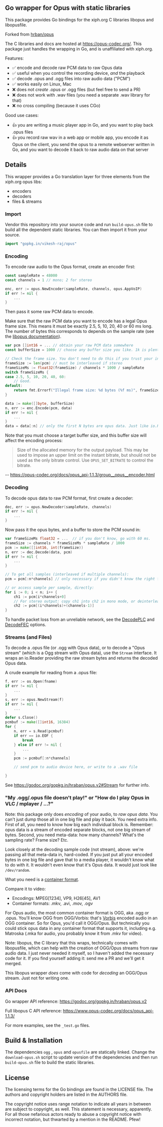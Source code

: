 ## Go wrapper for Opus with static libraries

This package provides Go bindings for the xiph.org C libraries libopus and
libopusfile.

Forked from [hrban/opus](https://github.com/hraban/opus)

The C libraries and docs are hosted at https://opus-codec.org/. This package
just handles the wrapping in Go, and is unaffiliated with xiph.org.

Features:

- ✅ encode and decode raw PCM data to raw Opus data
- ✅ useful when you control the recording device, _and_ the playback
- ✅ decode .opus and .ogg files into raw audio data ("PCM")
- ✅ works easily on Linux, Mac
- ❌ does not _create_ .opus or .ogg files (but feel free to send a PR)
- ❌ does not work with .wav files (you need a separate .wav library for that)
- ❌ no cross compiling (because it uses CGo)

Good use cases:

- 👍 you are writing a music player app in Go, and you want to play back .opus files
- 👍 you record raw wav in a web app or mobile app, you encode it as Opus on the client, you send the opus to a remote webserver written in Go, and you want to decode it back to raw audio data on that server

## Details

This wrapper provides a Go translation layer for three elements from the
xiph.org opus libs:

* encoders
* decoders
* files & streams

### Import

Vendor this repository into your source code and run `build-opus.sh` file to
build all the dependent static libraries. You can then import it from your source.

```go
import "gopkg.in/vikesh-raj/opus"
```

### Encoding

To encode raw audio to the Opus format, create an encoder first:

```go
const sampleRate = 48000
const channels = 1 // mono; 2 for stereo

enc, err := opus.NewEncoder(sampleRate, channels, opus.AppVoIP)
if err != nil {
    ...
}
```

Then pass it some raw PCM data to encode.

Make sure that the raw PCM data you want to encode has a legal Opus frame size.
This means it must be exactly 2.5, 5, 10, 20, 40 or 60 ms long. The number of
bytes this corresponds to depends on the sample rate (see the [libopus
documentation](https://www.opus-codec.org/docs/opus_api-1.1.3/group__opus__encoder.html)).

```go
var pcm []int16 = ... // obtain your raw PCM data somewhere
const bufferSize = 1000 // choose any buffer size you like. 1k is plenty.

// Check the frame size. You don't need to do this if you trust your input.
frameSize := len(pcm) // must be interleaved if stereo
frameSizeMs := float32(frameSize) / channels * 1000 / sampleRate
switch frameSizeMs {
case 2.5, 5, 10, 20, 40, 60:
    // Good.
default:
    return fmt.Errorf("Illegal frame size: %d bytes (%f ms)", frameSize, frameSizeMs)
}

data := make([]byte, bufferSize)
n, err := enc.Encode(pcm, data)
if err != nil {
    ...
}
data = data[:n] // only the first N bytes are opus data. Just like io.Reader.
```

Note that you must choose a target buffer size, and this buffer size will affect
the encoding process:

> Size of the allocated memory for the output payload. This may be used to
> impose an upper limit on the instant bitrate, but should not be used as the
> only bitrate control. Use `OPUS_SET_BITRATE` to control the bitrate.

-- https://opus-codec.org/docs/opus_api-1.1.3/group__opus__encoder.html

### Decoding

To decode opus data to raw PCM format, first create a decoder:

```go
dec, err := opus.NewDecoder(sampleRate, channels)
if err != nil {
    ...
}
```

Now pass it the opus bytes, and a buffer to store the PCM sound in:

```go
var frameSizeMs float32 = ...  // if you don't know, go with 60 ms.
frameSize := channels * frameSizeMs * sampleRate / 1000
pcm := make([]int16, int(frameSize))
n, err := dec.Decode(data, pcm)
if err != nil {
    ...
}

// To get all samples (interleaved if multiple channels):
pcm = pcm[:n*channels] // only necessary if you didn't know the right frame size

// or access sample per sample, directly:
for i := 0; i < n; i++ {
    ch1 := pcm[i*channels+0]
    // For stereo output: copy ch1 into ch2 in mono mode, or deinterleave stereo
    ch2 := pcm[(i*channels)+(channels-1)]
}
```

To handle packet loss from an unreliable network, see the
[DecodePLC](https://godoc.org/gopkg.in/hraban/opus.v2#Decoder.DecodePLC) and
[DecodeFEC](https://godoc.org/gopkg.in/hraban/opus.v2#Decoder.DecodeFEC)
options.

### Streams (and Files)

To decode a .opus file (or .ogg with Opus data), or to decode a "Opus stream"
(which is a Ogg stream with Opus data), use the `Stream` interface. It wraps an
io.Reader providing the raw stream bytes and returns the decoded Opus data.

A crude example for reading from a .opus file:

```go
f, err := os.Open(fname)
if err != nil {
    ...
}
s, err := opus.NewStream(f)
if err != nil {
    ...
}
defer s.Close()
pcmbuf := make([]int16, 16384)
for {
    n, err = s.Read(pcmbuf)
    if err == io.EOF {
        break
    } else if err != nil {
        ...
    }
    pcm := pcmbuf[:n*channels]

    // send pcm to audio device here, or write to a .wav file

}
```

See https://godoc.org/gopkg.in/hraban/opus.v2#Stream for further info.

### "My .ogg/.opus file doesn't play!" or "How do I play Opus in VLC / mplayer / ...?"

Note: this package only does _encoding_ of your audio, to _raw opus data_. You can't just dump those all in one big file and play it back. You need extra info. First of all, you need to know how big each individual block is. Remember: opus data is a stream of encoded separate blocks, not one big stream of bytes. Second, you need meta-data: how many channels? What's the sampling rate? Frame size? Etc.

Look closely at the decoding sample code (not stream), above: we're passing all that meta-data in, hard-coded. If you just put all your encoded bytes in one big file and gave that to a media player, it wouldn't know what to do with it. It wouldn't even know that it's Opus data. It would just look like `/dev/random`.

What you need is a [container format](https://en.wikipedia.org/wiki/Container_format_(computing)).

Compare it to video:

* Encodings: MPEG[1234], VP9, H26[45], AV1
* Container formats: .mkv, .avi, .mov, .ogv

For Opus audio, the most common container format is OGG, aka .ogg or .opus. You'll know OGG from OGG/Vorbis: that's [Vorbis](https://xiph.org/vorbis/) encoded audio in an OGG container. So for Opus, you'd call it OGG/Opus. But technically you could stick opus data in any container format that supports it, including e.g. Matroska (.mka for audio, you probably know it from .mkv for video).

Note: libopus, the C library that this wraps, technically comes with libopusfile, which can help with the creation of OGG/Opus streams from raw audio data. I just never needed it myself, so I haven't added the necessary code for it. If you find yourself adding it: send me a PR and we'll get it merged.

This libopus wrapper _does_ come with code for _decoding_ an OGG/Opus stream. Just not for writing one.

### API Docs

Go wrapper API reference:
https://godoc.org/gopkg.in/hraban/opus.v2

Full libopus C API reference:
https://www.opus-codec.org/docs/opus_api-1.1.3/

For more examples, see the `_test.go` files.

## Build & Installation

The dependencies `ogg` , `opus` and `opusfile` are statically linked.
Change the `download-opus.sh` script to update version of the dependencies and then
run `build-opus.sh` file to build the static libraries.


## License

The licensing terms for the Go bindings are found in the LICENSE file. The
authors and copyright holders are listed in the AUTHORS file.

The copyright notice uses range notation to indicate all years in between are
subject to copyright, as well. This statement is necessary, apparently. For all
those nefarious actors ready to abuse a copyright notice with incorrect
notation, but thwarted by a mention in the README. Pfew!
